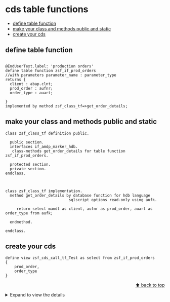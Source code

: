 
<a name="top"></a>

#  cds table functions
 
  - [define table function](#define-table-function)
  - [make your class and methods public and static](#make-your-class-and-methods-public-and-static)
  - [create your cds](#create-your-cds)



## define table function


```CDS

@EndUserText.label: 'production orders'
define table function zsf_if_prod_orders
//with parameters parameter_name : parameter_type
returns {
  client : abap.clnt;
  prod_order : aufnr;
  order_type : auart;
  
}
implemented by method zsf_class_tf=>get_order_details;
```

## make your class and methods public and static


```CDS
class zsf_class_tf definition public.

  public section.
  interfaces if_amdp_marker_hdb.
   class-methods get_order_details for table function zsf_if_prod_orders.

  protected section.
  private section.
endclass.



class zsf_class_tf implementation.
  method get_order_details by database function for hdb language
                            sqlscript options read-only using aufk.

     return select mandt as client, aufnr as prod_order, auart as order_type from aufk;

  endmethod.

endclass.
```
## create your cds


```CDS
define view zsf_cds_call_tf_Test as select from zsf_if_prod_orders
{
    prod_order,
    order_type
}

```
<p align="right"><a href="#top">⬆️ back to top</a></p>

<details>
  <summary>Expand to view the details</summary>
  <!-- -->

   CDS table function returns a tabular result set. This can be used (like every CDS entity) as a data source in other CDS entities or in Open SQL read statements. The prerequisite for use is that the specified AMDP function implementation exists and is active.

A CDS table function is in the namespace of the data types in ABAP Dictionary and of the global object types in the class library.

